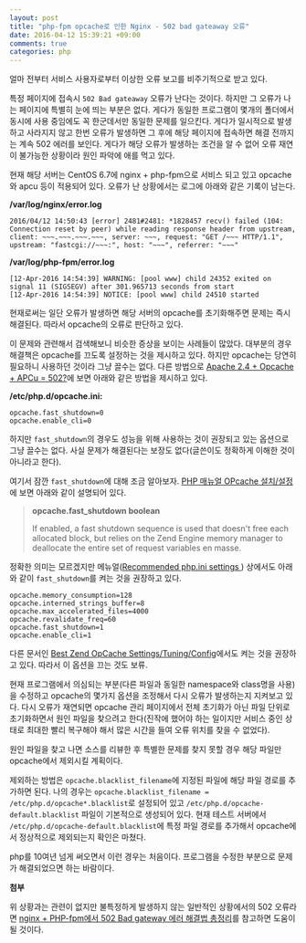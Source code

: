 ```yaml
---
layout: post
title: "php-fpm opcache로 인한 Nginx - 502 bad gateaway 오류"
date: 2016-04-12 15:39:21 +09:00
comments: true
categories: php
---
```

얼마 전부터 서비스 사용자로부터 이상한 오류 보고를 비주기적으로 받고 있다.

특정 페이지에 접속시 `502 Bad gateaway` 오류가 난다는 것이다. 하지만 그 오류가 나는 페이지에 특별히 눈에 띄는 부분은 없다. 게다가 동일한 프로그램이 몇개의 폴더에서 동시에 사용 중임에도 꼭 한군데서만 동일한 문제를 일으킨다. 게다가 일시적으로 발생하고 사라지지 않고 한번 오류가 발생하면 그 후에 해당 페이지에 접속하면 해결 전까지는 계속 502 에러를 보인다. 게다가 해당 오류가 발생하는 조건을 알 수 없어 오류 재연이 불가능한 상황이라 원인 파악에 애를 먹고 있다.

현재 해당 서버는 CentOS 6.7에 nginx + php-fpm으로 서비스 되고 있고 opcache와 apcu 등이 적용되어 있다. 오류가 난 상황에서는 로그에 아래와 같은 기록이 남는다.

**/var/log/nginx/error.log**

```
2016/04/12 14:50:43 [error] 2481#2481: *1828457 recv() failed (104: Connection reset by peer) while reading response header from upstream, client: ~~~.~~~.~~~.~~~, server: ~~~, request: "GET /~~~ HTTP/1.1", upstream: "fastcgi://~~~:", host: "~~~", referrer: "~~~"
```

**/var/log/php-fpm/error.log**

```
[12-Apr-2016 14:54:39] WARNING: [pool www] child 24352 exited on signal 11 (SIGSEGV) after 301.965713 seconds from start
[12-Apr-2016 14:54:39] NOTICE: [pool www] child 24510 started
```

현재로써는 일단 오류가 발생하면 해당 서버의 opcache를 초기화해주면 문제는 즉시 해결된다. 따라서 opcache의 오류로 판단하고 있다.

이 문제와 관련해서 검색해보니 비슷한 증상을 보이는 사례들이 많았다. 대부분의 경우 해결책은 opcache를 끄도록 설정하는 것을 제시하고 있다. 하지만 opcache는 당연히 필요하니 사용하던 것이라 그냥 끌수는 없다. 다른 방법으로 [Apache 2.4 + Opcache + APCu = 502?](http://offandon.org/2015/12/apache-2-4-opcache-apcu-502/)에 보면 아래와 같은 방법을 제시하고 있다.

**/etc/php.d/opcache.ini:**

```
opcache.fast_shutdown=0
opcache.enable_cli=0
```

하지만 `fast_shutdown`의 경우도 성능을 위해 사용하는 것이 권장되고 있는 옵션으로 그냥 끌수는 없다. 사실 문제가 해결된다는 보장도 없다(글쓴이도 정확하게 이해한 것이 아니라고 한다).

여기서 잠깐 `fast_shutdown`에 대해 조금 알아보자. [PHP 매뉴얼 OPcache 설치/설정](http://php.net/manual/kr/opcache.configuration.php#ini.opcache.fast-shutdown)에 보면 아래와 같이 설명되어 있다.

>**opcache.fast_shutdown boolean**
>
>If enabled, a fast shutdown sequence is used that doesn't free each allocated block, but relies on the Zend Engine memory manager to deallocate the entire set of request variables en masse.

정확한 의미는 모르겠지만 메뉴얼([Recommended php.ini settings ](http://php.net/manual/kr/opcache.installation.php)) 상에서도 아래와 같이 `fast_shutdown`를 켜는 것을 권장하고 있다.

```
opcache.memory_consumption=128
opcache.interned_strings_buffer=8
opcache.max_accelerated_files=4000
opcache.revalidate_freq=60
opcache.fast_shutdown=1
opcache.enable_cli=1
```

다른 문서인 [Best Zend OpCache Settings/Tuning/Config](https://www.scalingphpbook.com/blog/2014/02/14/best-zend-opcache-settings.html)에서도 켜는 것을 권장하고 있다. 따라서 이 옵션을 끄는 것도 보류.

현재 프로그램에서 의심되는 부분(다른 파일과 동일한 namespace와 class명을 사용)을 수정하고 opcache의 몇가지 옵션을 조정해서 다시 오류가 발생하는지 지켜보고 있다. 다시 오류가 재연되면 opcache 관리 페이지에서 전체 초기화가 아닌 파일 단위로 초기화하면서 원인 파일을 찾으려고 한다(진작에 했어야 하는 일이지만 서비스 중인 상태로 최대한 빨리 복구해야 해서 많은 시간을 들여 오류 위치를 찾을 수 없었다).

원인 파일을 찾고 나면 소스를 리뷰한 후 특별한 문제를 찾지 못할 경우 해당 파일만 opcache에서 제외시킬 계획이다.

제외하는 방법은 `opcache.blacklist_filename`에 지정된 파일에 해당 파일 경로를 추가하면 된다. 나의 경우는 `opcache.blacklist_filename = /etc/php.d/opcache*.blacklist`로 설정되어 있고 `/etc/php.d/opcache-default.blacklist` 파일이 기본적으로 생성되어 있다. 현재 테스트 서버에서 `/etc/php.d/opcache-default.blacklist`에 특정 파일 경로를 추가해서 opcache에서 정상적으로 제외되는지 확인은 마쳤다.

php를 10여년 넘게 써오면서 이런 경우는 처음이다. 프로그램을 수정한 부분으로 문제가 해결되었으면 하는 바람이다.

**첨부**

위 상황과는 관련이 없지만 불특정하게 발생하지 않는 일반적인 상황에서의 502 오류라면 [nginx + PHP-fpm에서 502 Bad gateway 에러 해결법 총정리](https://gom2.net/502-bad-gateway-solution-on-nginx-php_fpm/)를 참고하면 도움이 될 것이다.
